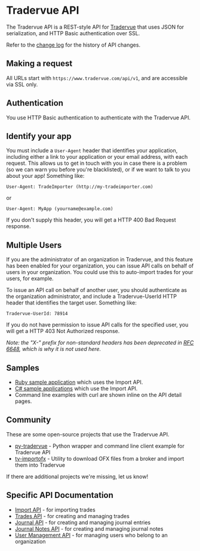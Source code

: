 Tradervue API
=============

The Tradervue API is a REST-style API for [Tradervue](http://www.tradervue.com)
that uses JSON for serialization, and HTTP Basic authentication over 
SSL.

Refer to the [change log](CHANGELOG.md) for the history of API changes.

Making a request
----------------

All URLs start with `https://www.tradervue.com/api/v1`, and are accessible via SSL only.

Authentication
--------------

You use HTTP Basic authentication to authenticate with the Tradervue API.

Identify your app
-----------------

You must include a `User-Agent` header that identifies your application, including either a link
to your application or your email address, with each request. This allows us to get in touch with
you in case there is a problem (so we can warn you before you're blacklisted), or if we want to
talk to you about your app!  Something like:

```
User-Agent: TradeImporter (http://my-tradeimporter.com)
```

or

```
User-Agent: MyApp (yourname@example.com)
```

If you don't supply this header, you will get a HTTP 400 Bad Request response.

Multiple Users
--------------

If you are the administrator of an organization in Tradervue, and this feature has been enabled
for your organization, you can issue API calls on behalf of users in your organization. You could
use this to auto-import trades for your users, for example.

To issue an API call on behalf of another user, you should authenticate as the organization
administrator, and include a Tradervue-UserId HTTP header that identifies the target user. Something
like:

```
Tradervue-UserId: 78914
```

If you do not have permission to issue API calls for the specified user, you will get a HTTP 403
Not Authorized response.

*Note: the "X-" prefix for non-standard headers has been deprecated 
in [RFC 6648](http://tools.ietf.org/html/rfc6648), which is why it is not used here.*

Samples
-------

- [Ruby sample application](https://github.com/tradervue/ruby-sample) which uses the Import API.
- [C# sample applications](https://github.com/tradervue/dotnet-sample) which use the Import API.
- Command line examples with curl are shown inline on the API detail pages.

Community
---------

These are some open-source projects that use the Tradervue API.

- [py-tradervue](https://github.com/nall/py-tradervue) - Python wrapper and command line client example for Tradervue API
- [tv-importofx](https://github.com/nall/tv-importofx) - Utility to download OFX files from a broker and import them into Tradervue

If there are additional projects we're missing, let us know!

Specific API Documentation
--------------------------

- [Import API](imports.md) - for importing trades
- [Trades API](trades.md) - for creating and managing trades
- [Journal API](journal.md) - for creating and managing journal entries
- [Journal Notes API](notes.md) - for creating and managing journal notes
- [User Management API](users.md) - for managing users who belong to an organization
